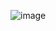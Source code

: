 ![image](https://github.com/Kanangnut/PowerBI-import-from-Powerquery-Excel/assets/130201193/85f55d13-0459-487e-8155-e5d52120eeb3)
